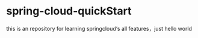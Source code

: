 # spring-cloud-quickStart
this is an repository for learning springcloud‘s all features，just hello world
